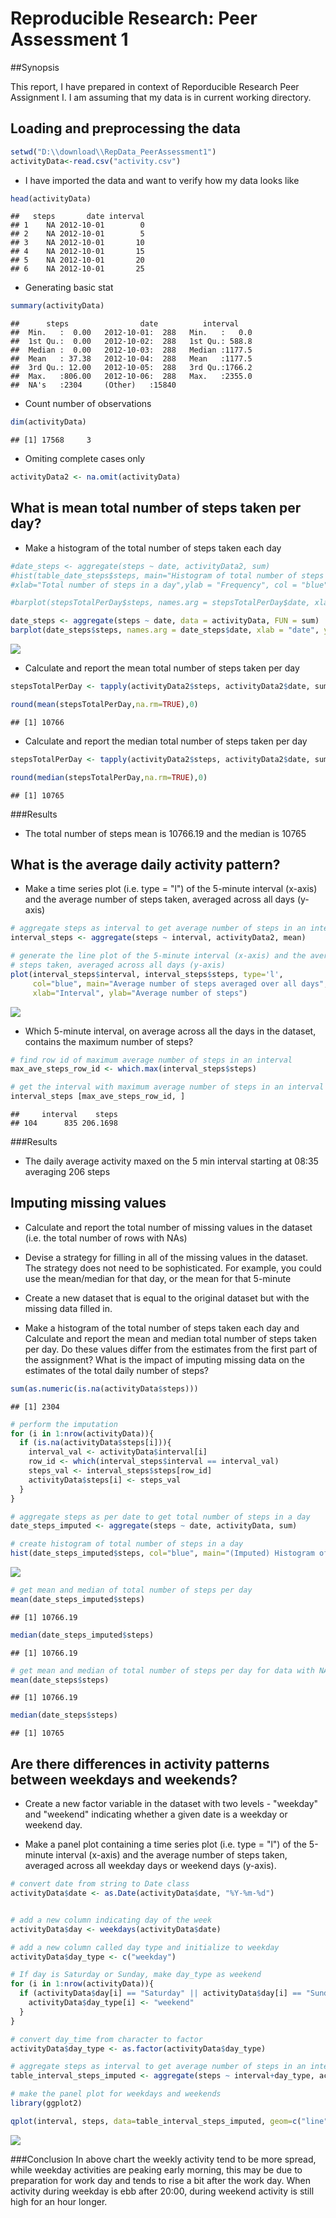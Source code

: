 # Reproducible Research: Peer Assessment 1
##Synopsis

This report, I have prepared in context of Reporducible Research Peer Assignment I. 
I am assuming that my data is in current working directory.

## Loading and preprocessing the data

```r
setwd("D:\\download\\RepData_PeerAssessment1")
activityData<-read.csv("activity.csv")
```
- I have imported the data and want to verify how my data looks like

```r
head(activityData)
```

```
##   steps       date interval
## 1    NA 2012-10-01        0
## 2    NA 2012-10-01        5
## 3    NA 2012-10-01       10
## 4    NA 2012-10-01       15
## 5    NA 2012-10-01       20
## 6    NA 2012-10-01       25
```

- Generating basic stat

```r
summary(activityData)
```

```
##      steps                date          interval     
##  Min.   :  0.00   2012-10-01:  288   Min.   :   0.0  
##  1st Qu.:  0.00   2012-10-02:  288   1st Qu.: 588.8  
##  Median :  0.00   2012-10-03:  288   Median :1177.5  
##  Mean   : 37.38   2012-10-04:  288   Mean   :1177.5  
##  3rd Qu.: 12.00   2012-10-05:  288   3rd Qu.:1766.2  
##  Max.   :806.00   2012-10-06:  288   Max.   :2355.0  
##  NA's   :2304     (Other)   :15840
```
- Count number of observations

```r
dim(activityData)
```

```
## [1] 17568     3
```
- Omiting complete cases only

```r
activityData2 <- na.omit(activityData)
```
## What is mean total number of steps taken per day?
- Make a histogram of the total number of steps taken each day

```r
#date_steps <- aggregate(steps ~ date, activityData2, sum)
#hist(table_date_steps$steps, main="Histogram of total number of steps per day", 
#xlab="Total number of steps in a day",ylab = "Frequency", col = "blue",breaks=6)

#barplot(stepsTotalPerDay$steps, names.arg = stepsTotalPerDay$date, xlab = "date", #ylab = "steps")

date_steps <- aggregate(steps ~ date, data = activityData, FUN = sum)
barplot(date_steps$steps, names.arg = date_steps$date, xlab = "date", ylab = "steps",col="blue")
```

![](PA1_template_files/figure-html/unnamed-chunk-6-1.png) 

- Calculate and report the mean total number of steps taken per day


```r
stepsTotalPerDay <- tapply(activityData2$steps, activityData2$date, sum)

round(mean(stepsTotalPerDay,na.rm=TRUE),0)
```

```
## [1] 10766
```
- Calculate and report the median total number of steps taken per day


```r
stepsTotalPerDay <- tapply(activityData2$steps, activityData2$date, sum)

round(median(stepsTotalPerDay,na.rm=TRUE),0)
```

```
## [1] 10765
```

###Results
- The total number of steps mean is 10766.19 and the median is 10765

## What is the average daily activity pattern?
- Make a time series plot (i.e. type = "l") of the 5-minute interval (x-axis) and the average number of steps taken, averaged across all days (y-axis)

```r
# aggregate steps as interval to get average number of steps in an interval across all days
interval_steps <- aggregate(steps ~ interval, activityData2, mean)

# generate the line plot of the 5-minute interval (x-axis) and the average number of 
# steps taken, averaged across all days (y-axis)
plot(interval_steps$interval, interval_steps$steps, type='l',
     col="blue", main="Average number of steps averaged over all days", 
     xlab="Interval", ylab="Average number of steps")
```

![](PA1_template_files/figure-html/unnamed-chunk-9-1.png) 

- Which 5-minute interval, on average across all the days in the dataset, contains the maximum number of steps?



```r
# find row id of maximum average number of steps in an interval
max_ave_steps_row_id <- which.max(interval_steps$steps)

# get the interval with maximum average number of steps in an interval
interval_steps [max_ave_steps_row_id, ]
```

```
##     interval    steps
## 104      835 206.1698
```

###Results
- The daily average activity maxed on the 5 min interval starting at 08:35 averaging 206 steps
## Imputing missing values
- Calculate and report the total number of missing values in the dataset (i.e. the total number of rows with NAs)

- Devise a strategy for filling in all of the missing values in the dataset. The strategy does not need to be sophisticated. For example, you could use the mean/median for that day, or the mean for that 5-minute

- Create a new dataset that is equal to the original dataset but with the missing data filled in.

- Make a histogram of the total number of steps taken each day and Calculate and report the mean and median total number of steps taken per day. Do these values differ from the estimates from the first part of the assignment? What is the impact of imputing missing data on the estimates of the total daily number of steps?


```r
sum(as.numeric(is.na(activityData$steps)))
```

```
## [1] 2304
```


```r
# perform the imputation
for (i in 1:nrow(activityData)){
  if (is.na(activityData$steps[i])){
    interval_val <- activityData$interval[i]
    row_id <- which(interval_steps$interval == interval_val)
    steps_val <- interval_steps$steps[row_id]
    activityData$steps[i] <- steps_val
  }
}

# aggregate steps as per date to get total number of steps in a day
date_steps_imputed <- aggregate(steps ~ date, activityData, sum)

# create histogram of total number of steps in a day
hist(date_steps_imputed$steps, col="blue", main="(Imputed) Histogram of total number of steps per day", xlab="Total number of steps in a day")
```

![](PA1_template_files/figure-html/unnamed-chunk-12-1.png) 

```r
# get mean and median of total number of steps per day
mean(date_steps_imputed$steps)
```

```
## [1] 10766.19
```

```r
median(date_steps_imputed$steps)
```

```
## [1] 10766.19
```

```r
# get mean and median of total number of steps per day for data with NA's removed
mean(date_steps$steps)
```

```
## [1] 10766.19
```

```r
median(date_steps$steps)
```

```
## [1] 10765
```


## Are there differences in activity patterns between weekdays and weekends?

- Create a new factor variable in the dataset with two levels - "weekday" and "weekend" indicating whether a given date is a weekday or weekend day.

- Make a panel plot containing a time series plot (i.e. type = "l") of the 5-minute interval (x-axis) and the average number of steps taken, averaged across all weekday days or weekend days (y-axis).




```r
# convert date from string to Date class
activityData$date <- as.Date(activityData$date, "%Y-%m-%d")


# add a new column indicating day of the week 
activityData$day <- weekdays(activityData$date)

# add a new column called day type and initialize to weekday
activityData$day_type <- c("weekday")

# If day is Saturday or Sunday, make day_type as weekend
for (i in 1:nrow(activityData)){
  if (activityData$day[i] == "Saturday" || activityData$day[i] == "Sunday"){
    activityData$day_type[i] <- "weekend"
  }
}

# convert day_time from character to factor
activityData$day_type <- as.factor(activityData$day_type)

# aggregate steps as interval to get average number of steps in an interval across all days
table_interval_steps_imputed <- aggregate(steps ~ interval+day_type, activityData, mean)

# make the panel plot for weekdays and weekends
library(ggplot2)

qplot(interval, steps, data=table_interval_steps_imputed, geom=c("line"), xlab="Interval", ylab="Number of steps", main="") + facet_wrap(~ day_type, ncol=1)
```

![](PA1_template_files/figure-html/unnamed-chunk-13-1.png) 

###Conclusion
In above chart the weekly activity tend to be more spread, while weekday activities are peaking early morning, this may be due to preparation for work day and tends to rise a bit after the work day. When activity during weekday is ebb after 20:00, during weekend activity is still high for an hour longer.
